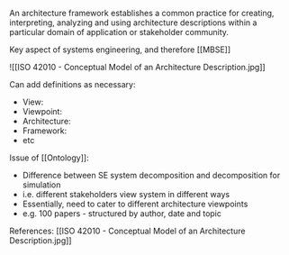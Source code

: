 An architecture framework establishes a common practice for creating, interpreting, analyzing and using architecture descriptions within a particular domain of application or stakeholder community.

Key aspect of systems engineering, and therefore [[MBSE]]

![[ISO 42010 - Conceptual Model of an Architecture Description.jpg]]

Can add definitions as necessary:
 - View:
 - Viewpoint:
 - Architecture:
 - Framework:
 - etc

Issue of [[Ontology]]:
 - Difference between SE system decomposition and decomposition for simulation
 - i.e. different stakeholders view system in different ways
 - Essentially, need to cater to different architecture viewpoints
 - e.g. 100 papers - structured by author, date and topic



References:
[[ISO 42010 - Conceptual Model of an Architecture Description.jpg]]